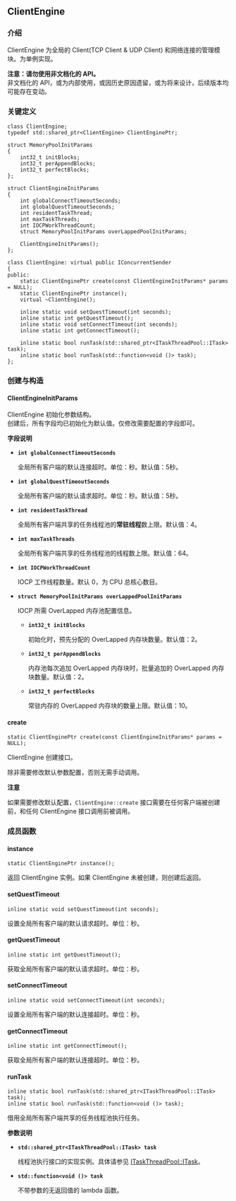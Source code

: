 ## ClientEngine

### 介绍

ClientEngine 为全局的 Client(TCP Client & UDP Client) 和网络连接的管理模块。为单例实现。

**注意：请勿使用非文档化的 API。**  
非文档化的 API，或为内部使用，或因历史原因遗留，或为将来设计，后续版本均可能存在变动。

### 关键定义

	class ClientEngine;
	typedef std::shared_ptr<ClientEngine> ClientEnginePtr;

	struct MemoryPoolInitParams
	{
		int32_t initBlocks;
		int32_t perAppendBlocks;
		int32_t perfectBlocks;
	};

	struct ClientEngineInitParams
	{
		int globalConnectTimeoutSeconds;
		int globalQuestTimeoutSeconds;
		int residentTaskThread;
		int maxTaskThreads;
		int IOCPWorkThreadCount;
		struct MemoryPoolInitParams overLappedPoolInitParams;

		ClientEngineInitParams();
	};

	class ClientEngine: virtual public IConcurrentSender
	{
	public:
		static ClientEnginePtr create(const ClientEngineInitParams* params = NULL);
		static ClientEnginePtr instance();
		virtual ~ClientEngine();

		inline static void setQuestTimeout(int seconds);
		inline static int getQuestTimeout();
		inline static void setConnectTimeout(int seconds);
		inline static int getConnectTimeout();

		inline static bool runTask(std::shared_ptr<ITaskThreadPool::ITask> task);
		inline static bool runTask(std::function<void ()> task);
	};

### 创建与构造

#### ClientEngineInitParams

ClientEngine 初始化参数结构。  
创建后，所有字段均已初始化为默认值。仅修改需要配置的字段即可。

**字段说明**

* **`int globalConnectTimeoutSeconds`**

	全局所有客户端的默认连接超时。单位：秒。默认值：5秒。

* **`int globalQuestTimeoutSeconds`**

	全局所有客户端的默认请求超时。单位：秒。默认值：5秒。

* **`int residentTaskThread`**

	全局所有客户端共享的任务线程池的**常驻线程**数上限。默认值：4。

* **`int maxTaskThreads`**

	全局所有客户端共享的任务线程池的线程数上限。默认值：64。

* **`int IOCPWorkThreadCount`**

	IOCP 工作线程数量。默认 0，为 CPU 总核心数目。

* **`struct MemoryPoolInitParams overLappedPoolInitParams`**

	IOCP 所需 OverLapped 内存池配置信息。

	+ **`int32_t initBlocks`**

		初始化时，预先分配的 OverLapped 内存块数量。默认值：2。

	+ **`int32_t perAppendBlocks`**

		内存池每次追加 OverLapped 内存块时，批量追加的 OverLapped 内存块数量。默认值：2。

	+ **`int32_t perfectBlocks`**

		常驻内存的 OverLapped 内存块的数量上限。默认值：10。


#### create

	static ClientEnginePtr create(const ClientEngineInitParams* params = NULL);

ClientEngine 创建接口。

除非需要修改默认参数配置，否则无需手动调用。

**注意**

如果需要修改默认配置，`ClientEngine::create` 接口需要在任何客户端被创建前，和任何 ClientEngine 接口调用前被调用。


### 成员函数

#### instance

	static ClientEnginePtr instance();

返回 ClientEngine 实例。如果 ClientEngine 未被创建，则创建后返回。

#### setQuestTimeout

	inline static void setQuestTimeout(int seconds);

设置全局所有客户端的默认请求超时。单位：秒。

#### getQuestTimeout

	inline static int getQuestTimeout();

获取全局所有客户端的默认请求超时。单位：秒。

#### setConnectTimeout

	inline static void setConnectTimeout(int seconds);

设置全局所有客户端的默认连接超时。单位：秒。

#### getConnectTimeout

	inline static int getConnectTimeout();

获取全局所有客户端的默认连接超时。单位：秒。


#### runTask

	inline static bool runTask(std::shared_ptr<ITaskThreadPool::ITask> task);
	inline static bool runTask(std::function<void ()> task);

借用全局所有客户端共享的任务线程池执行任务。

**参数说明**

* **`std::shared_ptr<ITaskThreadPool::ITask> task`**

	线程池执行接口的实现实例。具体请参见 [ITaskThreadPool::ITask](base.md#ITask)。

* **`std::function<void ()> task`**

	不带参数的无返回值的 lambda 函数。